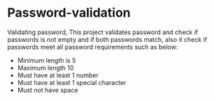 # Password-validation
Validating password,
This project validates password and check if passwords is not empty and if both passwords match, also it check if passwords meet all password requirements such as below:
- Minimum length is 5
- Maximum length 10
- Must have at least 1 number
- Must have at least 1 special character
- Must not have space
